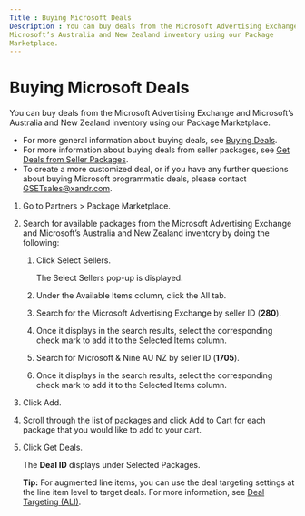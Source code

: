 ```yaml
---
Title : Buying Microsoft Deals
Description : You can buy deals from the Microsoft Advertising Exchange and
Microsoft’s Australia and New Zealand inventory using our Package
Marketplace.
---
```



# Buying Microsoft Deals



You can buy deals from the Microsoft Advertising Exchange and
Microsoft’s Australia and New Zealand inventory using our Package
Marketplace.



- For more general information about buying deals, see
  <a href="buying-deals.md" class="xref">Buying Deals</a>.
- For more information about buying deals from seller packages, see
  <a href="get-deals-from-seller-packages.md" class="xref">Get Deals
  from Seller Packages</a>.
- To create a more customized deal, or if you have any further questions
  about buying Microsoft programmatic deals, please contact
  GSETsales@xandr.com.





1.  Go to
    Partners
    \> Package
    Marketplace.
2.  Search for available packages from the
    Microsoft Advertising Exchange and Microsoft’s Australia and New
    Zealand inventory by doing the following:
    1.  Click Select
        Sellers.
        

        The Select Sellers pop-up
        is displayed.

        
    2.  Under the
        Available Items column, click
        the All tab.
    3.  Search for the Microsoft Advertising
        Exchange by seller ID (**280**).
    4.  Once it displays in the search results,
        select the corresponding check mark to add it to the
        Selected Items column.
    5.  Search for Microsoft & Nine AU NZ by seller
        ID (**1705**).
    6.  Once it displays in the search results,
        select the corresponding check mark to add it to the
        Selected Items column.
3.  Click
    Add.
4.  Scroll through the list of packages and click
    Add to Cart for each package that
    you would like to add to your cart.
5.  Click Get
    Deals.
    

    The **Deal ID** displays under
    Selected Packages.
    

    <b>Tip:</b>
    For augmented line items, you can use the deal targeting settings at
    the line item level to target deals. For more information, see
    <a href="deal-targeting-ali.md" class="xref">Deal Targeting (ALI)</a>.

    

    






